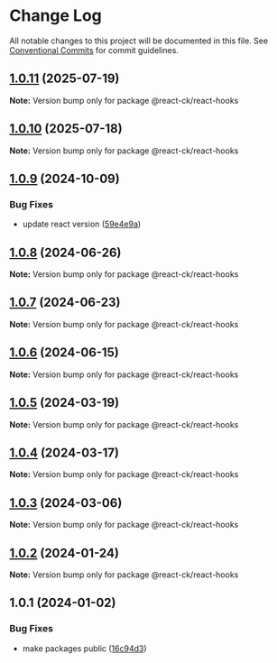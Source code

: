 # Change Log

All notable changes to this project will be documented in this file.
See [Conventional Commits](https://conventionalcommits.org) for commit guidelines.

## [1.0.11](https://github.com/abelflopes/react-ck/compare/@react-ck/react-hooks@1.0.10...@react-ck/react-hooks@1.0.11) (2025-07-19)

**Note:** Version bump only for package @react-ck/react-hooks





## [1.0.10](https://github.com/abelflopes/react-ck/compare/@react-ck/react-hooks@1.0.9...@react-ck/react-hooks@1.0.10) (2025-07-18)

**Note:** Version bump only for package @react-ck/react-hooks





## [1.0.9](https://github.com/abelflopes/react-ck/compare/@react-ck/react-hooks@1.0.8...@react-ck/react-hooks@1.0.9) (2024-10-09)


### Bug Fixes

* update react version ([59e4e9a](https://github.com/abelflopes/react-ck/commit/59e4e9afa979d29efdc793f3441ed528971844ca))



## [1.0.8](https://github.com/abelflopes/react-ck/compare/@react-ck/react-hooks@1.0.7...@react-ck/react-hooks@1.0.8) (2024-06-26)

**Note:** Version bump only for package @react-ck/react-hooks





## [1.0.7](https://github.com/abelflopes/react-ck/compare/@react-ck/react-hooks@1.0.6...@react-ck/react-hooks@1.0.7) (2024-06-23)

**Note:** Version bump only for package @react-ck/react-hooks





## [1.0.6](https://github.com/abelflopes/react-ck/compare/@react-ck/react-hooks@1.0.5...@react-ck/react-hooks@1.0.6) (2024-06-15)

**Note:** Version bump only for package @react-ck/react-hooks





## [1.0.5](https://github.com/abelflopes/react-ck/compare/@react-ck/react-hooks@1.0.4...@react-ck/react-hooks@1.0.5) (2024-03-19)

**Note:** Version bump only for package @react-ck/react-hooks





## [1.0.4](https://github.com/abelflopes/react-ck/compare/@react-ck/react-hooks@1.0.3...@react-ck/react-hooks@1.0.4) (2024-03-17)

**Note:** Version bump only for package @react-ck/react-hooks





## [1.0.3](https://github.com/abelflopes/react-ck/compare/@react-ck/react-hooks@1.0.2...@react-ck/react-hooks@1.0.3) (2024-03-06)

**Note:** Version bump only for package @react-ck/react-hooks





## [1.0.2](https://github.com/abelflopes/react-ck/compare/@react-ck/react-hooks@1.0.1...@react-ck/react-hooks@1.0.2) (2024-01-24)

**Note:** Version bump only for package @react-ck/react-hooks





## 1.0.1 (2024-01-02)


### Bug Fixes

* make packages public ([16c94d3](https://github.com/abelflopes/react-ck/commit/16c94d3bd288a46084896f7fa6f2be33a3609e4f))
